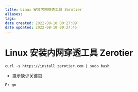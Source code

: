 ```yaml
---
title: Linux 安装内网穿透工具 Zerotier
aliases: 
tags: 
date created: 2022-08-10 00:27:09
date updated: 2022-08-10 00:27:45
---
```


# Linux 安装内网穿透工具 Zerotier

```shell
curl -s https://install.zerotier.com | sudo bash
```


- 提示缺少关键包 

```shell
E: gn